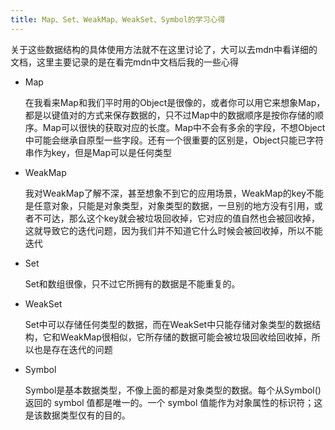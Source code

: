 ```yaml
---
title: Map、Set、WeakMap、WeakSet、Symbol的学习心得
---
```


关于这些数据结构的具体使用方法就不在这里讨论了，大可以去mdn中看详细的文档，这里主要记录的是在看完mdn中文档后我的一些心得

* Map

  在我看来Map和我们平时用的Object是很像的，或者你可以用它来想象Map，都是以键值对的方式来保存数据的，只不过Map中的数据顺序是按你存储的顺序。Map可以很快的获取对应的长度。Map中不会有多余的字段，不想Object中可能会继承自原型一些字段。还有一个很重要的区别是，Object只能已字符串作为key，但是Map可以是任何类型

* WeakMap

  我对WeakMap了解不深，甚至想象不到它的应用场景，WeakMap的key不能是任意对象，只能是对象类型，对象类型的数据，一旦别的地方没有引用，或者不可达，那么这个key就会被垃圾回收掉，它对应的值自然也会被回收掉，这就导致它的迭代问题，因为我们并不知道它什么时候会被回收掉，所以不能迭代

* Set

  Set和数组很像，只不过它所拥有的数据是不能重复的。

* WeakSet

  Set中可以存储任何类型的数据，而在WeakSet中只能存储对象类型的数据结构，它和WeakMap很相似，它所存储的数据可能会被垃圾回收给回收掉，所以也是存在迭代的问题

* Symbol

  Symbol是基本数据类型，不像上面的都是对象类型的数据。每个从Symbol()返回的 symbol 值都是唯一的。一个 symbol 值能作为对象属性的标识符；这是该数据类型仅有的目的。

